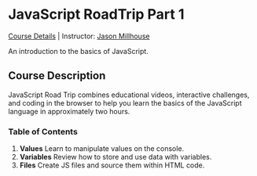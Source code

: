 # JavaScript RoadTrip Part 1
[Course Details](https://www.codeschool.com/courses/javascript-road-trip-part-1) | Instructor: [Jason Millhouse](https://twitter.com/itsthrillhouse)

An introduction to the basics of JavaScript.

## Course Description
JavaScript Road Trip combines educational videos, interactive challenges, and coding in the browser to help you learn the basics of the JavaScript language in approximately two hours. 

### Table of Contents
1. **Values** Learn to manipulate values on the console.
2. **Variables** Review how to store and use data with variables.
3. **Files** Create JS files and source them within HTML code.